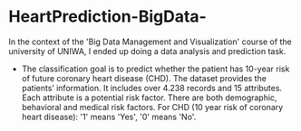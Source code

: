 # HeartPrediction-BigData-

In the context of the 'Big Data Management and Visualization' course of the university
of UNIWA, I ended up doing a data analysis and prediction task.

- The classification goal is to predict whether the patient has 10-year risk of future coronary heart disease (CHD).
The dataset provides the patients’ information. It includes over 4.238 records and 15 attributes.
Each attribute is a potential risk factor. There are both demographic, behavioral and medical risk factors.
For CHD (10 year risk of coronary heart disease): '1' means 'Yes', '0' means 'No'.
